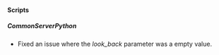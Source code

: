 
#### Scripts
##### CommonServerPython
- Fixed an issue where the *look_back* parameter was a empty value.
